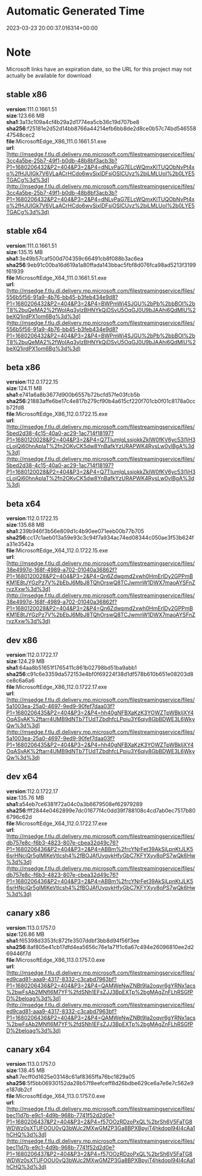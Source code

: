 # Automatic Generated Time
2023-03-23 20:00:37.016314+00:00

# Note
Microsoft links have an expiration date, so the URL for this project may not actually be available for download

## stable x86
**version**:111.0.1661.51  
**size**:123.66 MB  
**sha1**:3a13c109a4cf4b29a2d1774ea5cb36c19d707be8  
**sha256**:f25181e2d52d14bb8766a44214efb6bb8de2d8ce0b57c74bd54655847548cec2  
**file**:MicrosoftEdge_X86_111.0.1661.51.exe  
**url**:[http://msedge.f.tlu.dl.delivery.mp.microsoft.com/filestreamingservice/files/3cc4a5be-25b7-49f1-b0db-48b8bf3acb3b?P1=1680206432&P2=404&P3=2&P4=dNLvPaG7ELcWQmxKlTUQObNvPt4xo%2fHJUIGk7V6VLaACrHCdo6wvSjxIDFsjOSlCUvz%2bjLMLUoI%2b0LYE5TGACg%3d%3d](http://msedge.f.tlu.dl.delivery.mp.microsoft.com/filestreamingservice/files/3cc4a5be-25b7-49f1-b0db-48b8bf3acb3b?P1=1680206432&P2=404&P3=2&P4=dNLvPaG7ELcWQmxKlTUQObNvPt4xo%2fHJUIGk7V6VLaACrHCdo6wvSjxIDFsjOSlCUvz%2bjLMLUoI%2b0LYE5TGACg%3d%3d)  

## stable x64
**version**:111.0.1661.51  
**size**:135.15 MB  
**sha1**:3e49b57caf500d704359c66491cb8f088b3ac6ea  
**sha256**:9eb91c00ba16d619a1a80ffada143bbac5fbf8d076fca98ad5213f3199f61939  
**file**:MicrosoftEdge_X64_111.0.1661.51.exe  
**url**:[http://msedge.f.tlu.dl.delivery.mp.microsoft.com/filestreamingservice/files/556b5f56-91a9-4b76-bb45-b3feb434e9d8?P1=1680206432&P2=404&P3=2&P4=BWPmWj4SJGU%2bPb%2bbBOI%2bT8%2buQeMA2%2fWoIAq3yIzBHNYkQjDSvU5OqGJ0U9bJAAhi6QdMlU%2beXQ1irdPX1om6Bg%3d%3d](http://msedge.f.tlu.dl.delivery.mp.microsoft.com/filestreamingservice/files/556b5f56-91a9-4b76-bb45-b3feb434e9d8?P1=1680206432&P2=404&P3=2&P4=BWPmWj4SJGU%2bPb%2bbBOI%2bT8%2buQeMA2%2fWoIAq3yIzBHNYkQjDSvU5OqGJ0U9bJAAhi6QdMlU%2beXQ1irdPX1om6Bg%3d%3d)  

## beta x86
**version**:112.0.1722.15  
**size**:124.11 MB  
**sha1**:e741a6a8b3677d900b6557b72bcfd57fe03fcb5b  
**sha256**:21883affe6be17c4e817b279cf90b4a615cf220f701cb0f01c8178a0ccb72fd8  
**file**:MicrosoftEdge_X86_112.0.1722.15.exe  
**url**:[http://msedge.f.tlu.dl.delivery.mp.microsoft.com/filestreamingservice/files/5bed2d38-4c15-40a0-ac29-1ac714f18197?P1=1680120028&P2=404&P3=2&P4=Q7TIumlgLssjokkZkIW0fKV6yc53l1jH3cLojQi60hnAplaT%2fn2OKvCK5dw8YnBafkYzURAPWK4RysLw0ylBgA%3d%3d](http://msedge.f.tlu.dl.delivery.mp.microsoft.com/filestreamingservice/files/5bed2d38-4c15-40a0-ac29-1ac714f18197?P1=1680120028&P2=404&P3=2&P4=Q7TIumlgLssjokkZkIW0fKV6yc53l1jH3cLojQi60hnAplaT%2fn2OKvCK5dw8YnBafkYzURAPWK4RysLw0ylBgA%3d%3d)  

## beta x64
**version**:112.0.1722.15  
**size**:135.68 MB  
**sha1**:239b946f3b56e809d1c4b90ee071eeb00b77b705  
**sha256**:cc17c1aeb013a59e93c3c94f7a934ac74ed08344c050ae3f53b624fa31e3542a  
**file**:MicrosoftEdge_X64_112.0.1722.15.exe  
**url**:[http://msedge.f.tlu.dl.delivery.mp.microsoft.com/filestreamingservice/files/38e4997d-168f-4989-a702-01040a36862f?P1=1680120028&P2=404&P3=2&P4=Qn6Zdwpmd2xwh0HmErlDy2GPPmBKM1E8tJYGzPz7V%2bEbJ6MbJ8TQhOrswQ8TCJwmnW1DWX7maoAYSFnZrvzXxw%3d%3d](http://msedge.f.tlu.dl.delivery.mp.microsoft.com/filestreamingservice/files/38e4997d-168f-4989-a702-01040a36862f?P1=1680120028&P2=404&P3=2&P4=Qn6Zdwpmd2xwh0HmErlDy2GPPmBKM1E8tJYGzPz7V%2bEbJ6MbJ8TQhOrswQ8TCJwmnW1DWX7maoAYSFnZrvzXxw%3d%3d)  

## dev x86
**version**:112.0.1722.17  
**size**:124.29 MB  
**sha1**:64aa8b51651f1765411c861b02798bd51ba9abb1  
**sha256**:c91c6e3359da572153e4bf0f69224f38d1df578b610b651e08203d8ce8c6a6a6  
**file**:MicrosoftEdge_X86_112.0.1722.17.exe  
**url**:[http://msedge.f.tlu.dl.delivery.mp.microsoft.com/filestreamingservice/files/5a1003ea-25a0-4697-9ed9-90fef7daa03f?P1=1680206435&P2=404&P3=2&P4=hh40gNFBXaKzK3YOWZTpWBkljXY4OqASvAK%2ftarr4UMB9dNTb7TUdTZbdhfcLPpiu3Y6qiy8GbBDWE3L6WkyQw%3d%3d](http://msedge.f.tlu.dl.delivery.mp.microsoft.com/filestreamingservice/files/5a1003ea-25a0-4697-9ed9-90fef7daa03f?P1=1680206435&P2=404&P3=2&P4=hh40gNFBXaKzK3YOWZTpWBkljXY4OqASvAK%2ftarr4UMB9dNTb7TUdTZbdhfcLPpiu3Y6qiy8GbBDWE3L6WkyQw%3d%3d)  

## dev x64
**version**:112.0.1722.17  
**size**:135.76 MB  
**sha1**:a54eb7ce6381f72a04c0a3b6679508ef62979289  
**sha256**:fff2844e0462899e7dc01677f4c0dd39f788108c4cd7ab0ec7517b806796c62d  
**file**:MicrosoftEdge_X64_112.0.1722.17.exe  
**url**:[http://msedge.f.tlu.dl.delivery.mp.microsoft.com/filestreamingservice/files/db757e8c-f6b3-4823-807e-cbea32d49c76?P1=1680206436&P2=404&P3=2&P4=ABBm%2frcYNrFet39AkSjLpnKtJLK56srHNciQr5glMlKeVtlcsh4%2fBOJAfUyqykHfyGbC7KFYXyv8oPS7wQk6Hw%3d%3d](http://msedge.f.tlu.dl.delivery.mp.microsoft.com/filestreamingservice/files/db757e8c-f6b3-4823-807e-cbea32d49c76?P1=1680206436&P2=404&P3=2&P4=ABBm%2frcYNrFet39AkSjLpnKtJLK56srHNciQr5glMlKeVtlcsh4%2fBOJAfUyqykHfyGbC7KFYXyv8oPS7wQk6Hw%3d%3d)  

## canary x86
**version**:113.0.1757.0  
**size**:126.86 MB  
**sha1**:f65398d3353fc872fe3507ddbf3bb8d94f56f3ee  
**sha256**:8af805e41cb17dfd4ea5656c76e1a71f1c6a67c494e26096810ee2d269446f7d  
**file**:MicrosoftEdge_X86_113.0.1757.0.exe  
**url**:[http://msedge.f.tlu.dl.delivery.mp.microsoft.com/filestreamingservice/files/ed9cad81-aaa9-4317-8332-c3cabd7963bf?P1=1680206436&P2=404&P3=2&P4=QAMWeNwZNBt9Ia2oqvr6gYRNx1acs%2bwFsAb2MNfl6M7YF%2fdSNh1EFsZJJ3BpEXTp%2bgMAgZnFLhRSGfPD%2beloag%3d%3d](http://msedge.f.tlu.dl.delivery.mp.microsoft.com/filestreamingservice/files/ed9cad81-aaa9-4317-8332-c3cabd7963bf?P1=1680206436&P2=404&P3=2&P4=QAMWeNwZNBt9Ia2oqvr6gYRNx1acs%2bwFsAb2MNfl6M7YF%2fdSNh1EFsZJJ3BpEXTp%2bgMAgZnFLhRSGfPD%2beloag%3d%3d)  

## canary x64
**version**:113.0.1757.0  
**size**:138.45 MB  
**sha1**:7ecff0d1625e03148c61af8365ffa76bc1829a05  
**sha256**:5f5bb06930152da28b57f8eefceff8d26bdbe629ce6a7e6e7c562e9e187db2cf  
**file**:MicrosoftEdge_X64_113.0.1757.0.exe  
**url**:[http://msedge.f.tlu.dl.delivery.mp.microsoft.com/filestreamingservice/files/bec11d7b-e9c1-4d9b-968b-7741f52d2d0e?P1=1680206437&P2=404&P3=2&P4=f57OOzRDzoPxQL%2brSh6V5FaTG8WDWz0sXTUFOOU0vQ3bWJc2MXwGMZP3Ga8BPXBpyiT4hkdopl94I4cAa1hCHQ%3d%3d](http://msedge.f.tlu.dl.delivery.mp.microsoft.com/filestreamingservice/files/bec11d7b-e9c1-4d9b-968b-7741f52d2d0e?P1=1680206437&P2=404&P3=2&P4=f57OOzRDzoPxQL%2brSh6V5FaTG8WDWz0sXTUFOOU0vQ3bWJc2MXwGMZP3Ga8BPXBpyiT4hkdopl94I4cAa1hCHQ%3d%3d)  

